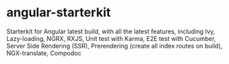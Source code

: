 # angular-starterkit
Starterkit for Angular latest build, with all the latest features, including Ivy, Lazy-loading, NGRX, RXJS, Unit test with Karma, E2E test with Cucumber, Server Side Rendering (SSR), Prerendering (create all index routes on build), NGX-translate, Compodoc
